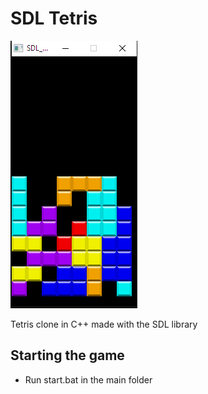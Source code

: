 # SDL Tetris

![SDL Tetris Screenshot 1](https://github.com/perezite/sdl-tetris/blob/main/docs/screenshots/SDL%20Tetris%20Screenshot%201.png?raw=true)

Tetris clone in C++ made with the SDL library

## Starting the game
- Run start.bat in the main folder

